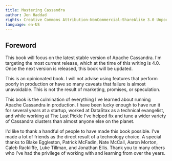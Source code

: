```yaml
---
title: Mastering Cassandra
author: Jon Haddad
rights: Creative Commons Attribution-NonCommercial-ShareAlike 3.0 Unported License
language: en-US
---
```


## Foreword

This book will focus on the latest stable version of Apache Cassandra.  I'm targeting the most current release, which at the time of this writing is 4.0.  Once the next version is released, this book will be updated.

This is an opinionated book.  I will not advise using features that perform poorly in production or have so many caveats that failure is almost unavoidable.  This is not the result of marketing, promises, or speculation.

This book is the culmination of everything I've learned about running Apache Cassandra in production.  I have been lucky enough to have run it for several years at a startup, worked at DataStax as a technical evangelist, and while working at The Last Pickle I've helped fix and tune a wider variety of Cassandra clusters than almost anyone else on the planet.  

I'd like to thank a handful of people to have made this book possible.  I've made a lot of friends as the direct result of a technology choice.  A special thanks to Blake Eggleston, Patrick McFadin, Nate McCall, Aaron Morton, Caleb Rackliffe, Luke Tillman, and Jonathan Ellis.  Thank you to many others who I've had the privilege of working with and learning from over the years.

